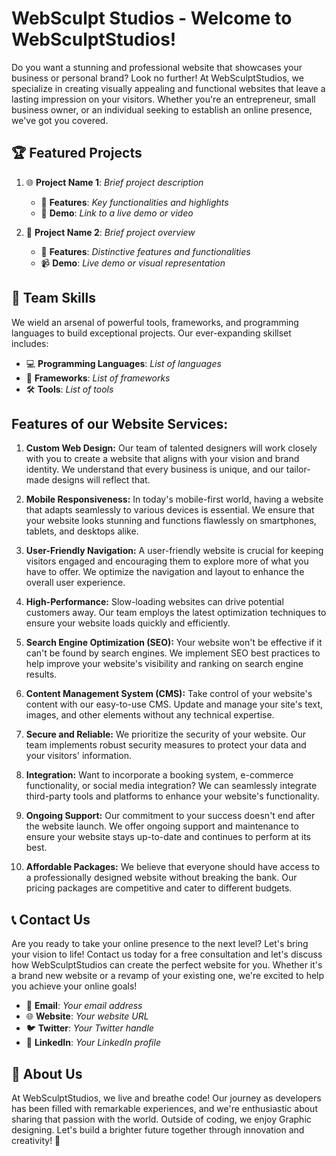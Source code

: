 # WebSculpt Studios - Welcome to WebSculptStudios!

Do you want a stunning and professional website that showcases your business or personal brand? Look no further! At WebSculptStudios, we specialize in creating visually appealing and functional websites that leave a lasting impression on your visitors. Whether you're an entrepreneur, small business owner, or an individual seeking to establish an online presence, we've got you covered.

## 🏆 Featured Projects

1. 🌐 **Project Name 1**: _Brief project description_
   - 🚀 **Features**: _Key functionalities and highlights_
   - 🎥 **Demo**: _Link to a live demo or video_

2. 📱 **Project Name 2**: _Brief project overview_
   - 🌟 **Features**: _Distinctive features and functionalities_
   - 📹 **Demo**: _Live demo or visual representation_


## 🔧 Team Skills

We wield an arsenal of powerful tools, frameworks, and programming languages to build exceptional projects. Our ever-expanding skillset includes:

- 💻 **Programming Languages**: _List of languages_
- 🚀 **Frameworks**: _List of frameworks_
- 🛠️ **Tools**: _List of tools_


## Features of our Website Services:

1. **Custom Web Design:** Our team of talented designers will work closely with you to create a website that aligns with your vision and brand identity. We understand that every business is unique, and our tailor-made designs will reflect that.

2. **Mobile Responsiveness:** In today's mobile-first world, having a website that adapts seamlessly to various devices is essential. We ensure that your website looks stunning and functions flawlessly on smartphones, tablets, and desktops alike.

3. **User-Friendly Navigation:** A user-friendly website is crucial for keeping visitors engaged and encouraging them to explore more of what you have to offer. We optimize the navigation and layout to enhance the overall user experience.

4. **High-Performance:** Slow-loading websites can drive potential customers away. Our team employs the latest optimization techniques to ensure your website loads quickly and efficiently.

5. **Search Engine Optimization (SEO):** Your website won't be effective if it can't be found by search engines. We implement SEO best practices to help improve your website's visibility and ranking on search engine results.

6. **Content Management System (CMS):** Take control of your website's content with our easy-to-use CMS. Update and manage your site's text, images, and other elements without any technical expertise.

7. **Secure and Reliable:** We prioritize the security of your website. Our team implements robust security measures to protect your data and your visitors' information.

8. **Integration:** Want to incorporate a booking system, e-commerce functionality, or social media integration? We can seamlessly integrate third-party tools and platforms to enhance your website's functionality.

9. **Ongoing Support:** Our commitment to your success doesn't end after the website launch. We offer ongoing support and maintenance to ensure your website stays up-to-date and continues to perform at its best.

10. **Affordable Packages:** We believe that everyone should have access to a professionally designed website without breaking the bank. Our pricing packages are competitive and cater to different budgets.

## 📞 Contact Us

Are you ready to take your online presence to the next level? Let's bring your vision to life! Contact us today for a free consultation and let's discuss how WebSculptStudios can create the perfect website for you. Whether it's a brand new website or a revamp of your existing one, we're excited to help you achieve your online goals!

- 📧 **Email**: _Your email address_
- 🌐 **Website**: _Your website URL_
- 🐦 **Twitter**: _Your Twitter handle_
- 💼 **LinkedIn**: _Your LinkedIn profile_

## 🌟 About Us

At WebSculptStudios, we live and breathe code! Our journey as developers has been filled with remarkable experiences, and we're enthusiastic about sharing that passion with the world. Outside of coding, we enjoy Graphic designing. Let's build a brighter future together through innovation and creativity! 🌈
